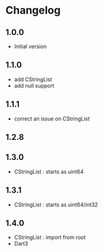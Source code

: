 # Changelog

## 1.0.0

- Initial version
 
## 1.1.0
- add CStringList 
- add null support 

## 1.1.1
- correct an issue on CStringList 

## 1.2.8

## 1.3.0
- CStringList : starts as uint64  

## 1.3.1
- CStringList : starts as uint64/int32

## 1.4.0
- CStringList : import from root
- Dart3